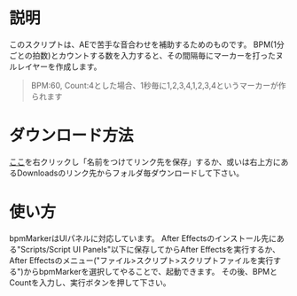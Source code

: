 # 説明

このスクリプトは、AEで苦手な音合わせを補助するためのものです。
BPM(1分ごとの拍数)とカウントする数を入力すると、その間隔毎にマーカーを打ったヌルレイヤーを作成します。

> BPM:60, Count:4とした場合、1秒毎に1,2,3,4,1,2,3,4というマーカーが作られます

# ダウンロード方法

[ここ](https://raw.github.com/lian-wired/AE-Scripts/master/bpmMarker/bpmMarker.jsx)を右クリックし「名前をつけてリンク先を保存」するか、或いは右上方にあるDownloadsのリンク先からフォルダ毎ダウンロードして下さい。

# 使い方

bpmMarkerはUIパネルに対応しています。
After Effectsのインストール先にある"Scripts/Script UI Panels"以下に保存してからAfter Effectsを実行するか、After Effectsのメニュー("ファイル>スクリプト>スクリプトファイルを実行する")からbpmMarkerを選択してやることで、起動できます。
その後、BPMとCountを入力し、実行ボタンを押して下さい。

